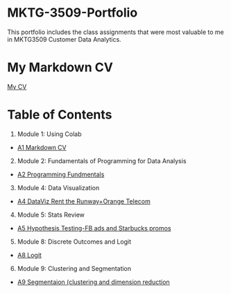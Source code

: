 # MKTG-3509-Portfolio
This portfolio includes the class assignments that were most valuable to me in MKTG3509 Customer Data Analytics. 
# My Markdown CV
[My CV](https://colab.research.google.com/drive/1GkfQrJjUE8cOobZGyfz8zMjUjFsCwnB_?usp=sharing)
# Table of Contents
1. Module 1: Using Colab
  - [A1 Markdown CV](https://colab.research.google.com/drive/1GkfQrJjUE8cOobZGyfz8zMjUjFsCwnB_?usp=sharing)
2. Module 2: Fundamentals of Programming for Data Analysis
  - [A2 Programming Fundmentals](https://colab.research.google.com/drive/1tyQxfwWSncmwSPK0qZpPf_h3bWeBUYxs?usp=sharing)
3. Module 4: Data Visualization
  - [A4 DataViz  Rent the Runway+Orange Telecom](https://colab.research.google.com/drive/1av3Jwq0kVs6wXllN-oqWK7rGInfiss8k?usp=sharing)
4. Module 5: Stats Review
  - [A5 Hypothesis Testing-FB ads and Starbucks promos](https://colab.research.google.com/drive/1929ZMxoIz2kyAWyN_CB85LjWKFeO8KzB?usp=sharing)
5. Module 8: Discrete Outcomes and Logit
  - [A8 Logit](https://colab.research.google.com/drive/11et87esN70GiLhFrF6Z-1-Uth9BmOl_d?usp=sharing)
6. Module 9: Clustering and Segmentation
  - [A9 Segmentaion (clustering and dimension reduction](https://colab.research.google.com/drive/14ONg3sPr7oLUZikMgpJfSMpgYWNzrbKA?usp=sharing)
